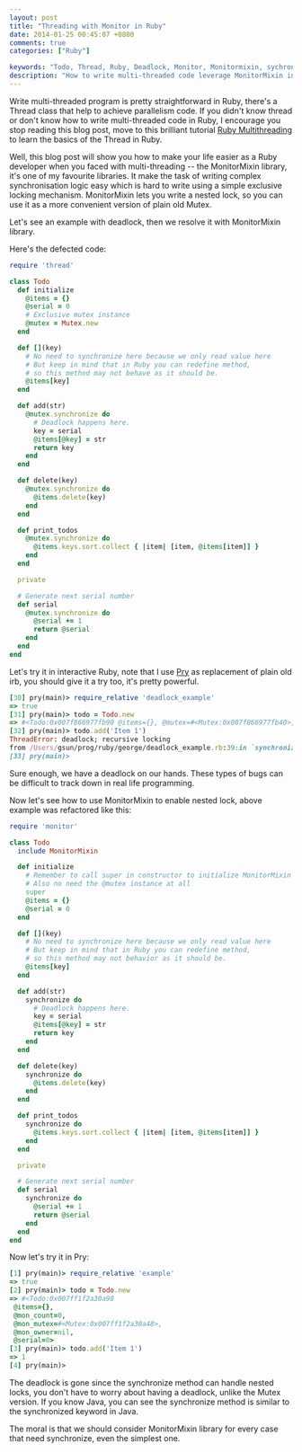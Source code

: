 ```yaml
---
layout: post
title: "Threading with Monitor in Ruby"
date: 2014-01-25 00:45:07 +0800
comments: true
categories: ["Ruby"]

keywords: "Todo, Thread, Ruby, Deadlock, Monitor, Monitormixin, sychronize"
description: "How to write multi-threaded code leverage MonitorMixin in Ruby"
---
```


Write multi-threaded program is pretty straightforward in Ruby, there's a Thread class that help to achieve parallelism code. If you didn't know thread or don't know how to write multi-threaded code in Ruby, I encourage you stop reading this blog post, move to this brilliant tutorial [Ruby Multithreading](http://www.tutorialspoint.com/ruby/ruby_multithreading.htm) to learn the basics of the Thread in Ruby.

Well, this blog post will show you how to make your life easier as a Ruby developer when you faced with multi-threading -- the MonitorMixin library, it's one of my favourite libraries. It make the task of writing complex synchronisation logic easy which is hard to write using a simple exclusive locking mechanism. MonitorMixin lets you write a nested lock, so you can use it as a more convenient version of plain old Mutex.

Let's see an example with deadlock, then we resolve it with MonitorMixin library.
<!--more-->

Here's the defected code:
```ruby
require 'thread'

class Todo
  def initialize
    @items = {}
    @serial = 0
    # Exclusive mutex instance
    @mutex = Mutex.new
  end

  def [](key)
    # No need to synchronize here because we only read value here
    # But keep in mind that in Ruby you can redefine method,
    # so this method may not behave as it should be.
    @items[key]
  end

  def add(str)
    @mutex.synchronize do
      # Deadlock happens here.
      key = serial
      @items[@key] = str
      return key
    end
  end

  def delete(key)
    @mutex.synchronize do
      @items.delete(key)
    end
  end

  def print_todos
    @mutex.synchronize do
      @items.keys.sort.collect { |item| [item, @items[item]] }
    end
  end

  private

  # Generate next serial number
  def serial
    @mutex.synchronize do
      @serial += 1
      return @serial
    end
  end
end
```
Let's try it in interactive Ruby, note that I use [Pry](http://pryrepl.org/) as replacement of plain old irb, you should give it a try too, it's pretty powerful.

```ruby
[30] pry(main)> require_relative 'deadlock_example'
=> true
[31] pry(main)> todo = Todo.new
=> #<Todo:0x007f866977fb90 @items={}, @mutex=#<Mutex:0x007f866977fb40>, @serial=0>
[32] pry(main)> todo.add('Item 1')
ThreadError: deadlock; recursive locking
from /Users/gsun/prog/ruby/george/deadlock_example.rb:39:in `synchronize'
[33] pry(main)>
```
Sure enough, we have a deadlock on our hands. These types of bugs can be difficult to track down in real life programming.

Now let's see how to use MonitorMixin to enable nested lock, above example was refactored like this:
```ruby
require 'monitor'

class Todo
  include MonitorMixin

  def initialize
    # Remember to call super in constructor to initialize MonitorMixin
    # Also no need the @mutex instance at all
    super
    @items = {}
    @serial = 0
  end

  def [](key)
    # No need to synchronize here because we only read value here
    # But keep in mind that in Ruby you can redefine method,
    # so this method may not behavior as it should be.
    @items[key]
  end

  def add(str)
    synchronize do
      # Deadlock happens here.
      key = serial
      @items[@key] = str
      return key
    end
  end

  def delete(key)
    synchronize do
      @items.delete(key)
    end
  end

  def print_todos
    synchronize do
      @items.keys.sort.collect { |item| [item, @items[item]] }
    end
  end

  private

  # Generate next serial number
  def serial
    synchronize do
      @serial += 1
      return @serial
    end
  end
end
```

Now let's try it in Pry:
```ruby
[1] pry(main)> require_relative 'example'
=> true
[2] pry(main)> todo = Todo.new
=> #<Todo:0x007ff1f2a30a98
 @items={},
 @mon_count=0,
 @mon_mutex=#<Mutex:0x007ff1f2a30a48>,
 @mon_owner=nil,
 @serial=0>
[3] pry(main)> todo.add('Item 1')
=> 1
[4] pry(main)>
```
The deadlock is gone since the synchronize method can handle nested locks, you don't have to worry about having a deadlock, unlike the Mutex version. If you know Java, you can see the synchronize method is similar to the synchronized keyword in Java. 

The moral is that we should consider MonitorMixin library for every case that need synchronize, even the simplest one.

